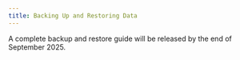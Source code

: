 ```yaml
---
title: Backing Up and Restoring Data
---
```


A complete backup and restore guide will be released by the end of September 2025.
